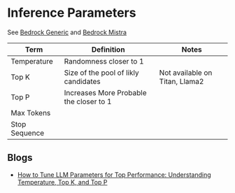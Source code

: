# Inference Parameters

See [Bedrock Generic](https://docs.aws.amazon.com/bedrock/latest/userguide/inference-parameters.html) and [Bedrock Mistra](https://docs.aws.amazon.com/bedrock/latest/userguide/model-parameters-mistral.html)

| Term | Definition | Notes|
|------| ---------- | ---- |
| Temperature | Randomness closer to 1 | | 
| Top K | Size of the pool of likly candidates|  Not available on Titan, Llama2 |
| Top P | Increases More Probable the closer to 1 | |
| Max Tokens |  |  | 
| Stop Sequence |  | |  

## Blogs 
- [How to Tune LLM Parameters for Top Performance: Understanding Temperature, Top K, and Top P](https://www.phdata.io/blog/how-to-tune-llm-parameters-for-top-performance-understanding-temperature-top-k-and-top-p/)
